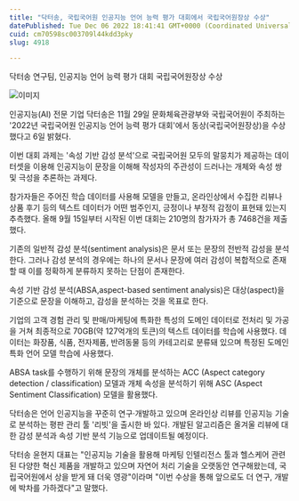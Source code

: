 ```yaml
---
title: "닥터송, 국립국어원 인공지능 언어 능력 평가 대회에서 국립국어원장상 수상"
datePublished: Tue Dec 06 2022 18:41:41 GMT+0000 (Coordinated Universal Time)
cuid: cm70598sc003709l44kdd3pky
slug: 4918

---
```



닥터송 연구팀, 인공지능 언어 능력 평가 대회 국립국어원장상 수상

![이미지](https://cdn.hashnode.com/res/hashnode/image/upload/v1739257914358/2c9351cc-3879-423f-aa00-fbffc211834f.jpeg)

인공지능(AI) 전문 기업 닥터송은 11월 29일 문화체육관광부와 국립국어원이 주최하는 '2022년 국립국어원 인공지능 언어 능력 평가 대회'에서 동상(국립국어원장상)을 수상했다고 6일 밝혔다.

이번 대회 과제는 '속성 기반 감성 분석'으로 국립국어원 모두의 말뭉치가 제공하는 데이터셋을 이용해 인공지능이 문장을 이해해 작성자의 주관성이 드러나는 개체와 속성 쌍 및 극성을 추론하는 과제다.

참가자들은 주어진 학습 데이터를 사용해 모델을 만들고, 온라인상에서 수집한 리뷰나 상품 후기 등의 텍스트 데이터가 어떤 범주인지, 긍정이나 부정적 감정이 표현돼 있는지 추측했다. 올해 9월 15일부터 시작된 이번 대회는 210명의 참가자가 총 7468건을 제출했다.

기존의 일반적 감성 분석(sentiment analysis)은 문서 또는 문장의 전반적 감성을 분석한다. 그러나 감성 분석의 경우에는 하나의 문서나 문장에 여러 감성이 복합적으로 존재할 때 이를 정확하게 분류하지 못하는 단점이 존재한다.

속성 기반 감성 분석(ABSA,aspect-based sentiment analysis)은 대상(aspect)을 기준으로 문장을 이해하고, 감성을 분석하는 것을 목표로 한다.

기업의 고객 경험 관리 및 판매/마케팅에 특화한 특성의 도메인 데이터로 전처리 및 가공을 거쳐 최종적으로 70GB(약 127억개의 토큰)의 텍스트 데이터를 학습에 사용했다. 데이터는 화장품, 식품, 전자제품, 반려동물 등의 카테고리로 분류돼 있으며 특정된 도메인 특화 언어 모델 학습에 사용했다.

ABSA task를 수행하기 위해 문장의 개체를 분석하는 ACC (Aspect category detection / classification) 모델과 개체 속성을 분석하기 위해 ASC (Aspect Sentiment Classification) 모델을 활용했다.

닥터송은 언어 인공지능을 꾸준히 연구·개발하고 있으며 온라인상 리뷰를 인공지능 기술로 분석하는 평판 관리 툴 '리빗'을 출시한 바 있다. 개발된 알고리즘은 올겨울 리뷰에 대한 감성 분석과 속성 기반 분석 기능으로 업데이트될 예정이다.

닥터송 윤현지 대표는 "인공지능 기술을 활용해 마케팅 인텔리전스 툴과 헬스케어 관련된 다양한 혁신 제품을 개발하고 있으며 자연어 처리 기술을 오랫동안 연구해왔는데, 국립국어원에서 상을 받게 돼 더욱 영광"이라며 "이번 수상을 통해 앞으로도 더 연구, 개발에 박차를 가하겠다"고 말했다.
